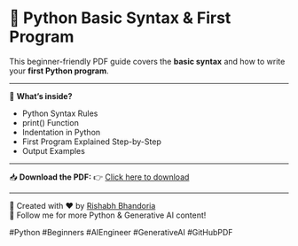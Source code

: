 # 🐍 Python Basic Syntax & First Program

This beginner-friendly PDF guide covers the **basic syntax** and how to write your **first Python program**.

---

📘 **What’s inside?**
- Python Syntax Rules
- print() Function
- Indentation in Python
- First Program Explained Step-by-Step
- Output Examples

---

📥 **Download the PDF:**
👉 [Click here to download](https://1drv.ms/b/c/ddd9613faf0ea806/ESY5HNBXFldDicHXZSzH30kBbCy4Z6siq2isAqo5q515MA?e=PQJIdt)

---

🚀 Created with ❤️ by [Rishabh Bhandoria](https://github.com/AI-Rishabh180)  
🎯 Follow me for more Python & Generative AI content!

#Python #Beginners #AIEngineer #GenerativeAI #GitHubPDF
